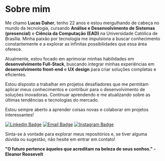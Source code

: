 # Sobre mim

Me chamo **Lucas Daher**, tenho 22 anos e estou mergulhando de cabeça no mundo da tecnologia, cursando **Análise e Desenvolvimento de Sistemas (presencial)** e **Ciência da Computação (EAD)** na Universidade Católica de Brasília. Minha paixão por tecnologia me impulsiona a buscar conhecimento constantemente e a explorar as infinitas possibilidades que essa área oferece.

Atualmente, estou focado em aprimorar minhas habilidades em **desenvolvimento Full-Stack**, buscando integrar minhas experiências em **desenvolvimento front-end** e **UX design** para criar soluções completas e eficientes.

Estou disposto a trabalhar em projetos desafiadores que me permitam aplicar meus conhecimentos e contribuir para o desenvolvimento de soluções inovadoras.
Continuar aprendendo e me atualizando sobre as últimas tendências e tecnologias do mercado.

Estou sempre aberto a aprender coisas novas e colaborar em projetos interessantes!


[![Linkedin Badge](https://img.shields.io/badge/-Lucas%20Daher-3B82F6?style=flat-square&logo=Linkedin&logoColor=white&link=https://www.linkedin.com/in/lucasdaherdev/)](https://www.linkedin.com/in/lucasdaherdev/) 
[![Email Badge](https://img.shields.io/badge/-contato@lucasdaher.com-3B82F6?style=flat-square&logo=microsoftoutlook&logoColor=white&link=mailto:contato@lucasdaher.com)](mailto:contato@lucasdaher.com)
[![Instagram Badge](https://img.shields.io/badge/-@daher.code-3B82F6?style=flat-square&labelColor=3B82F6&logo=instagram&logoColor=white&link=https://instagram.com/daher.code)](https://instagram.com/daher.code) 

Sinta-se à vontade para explorar meus repositórios e, se tiver alguma dúvida ou sugestão, não hesite em entrar em contato!

**"O futuro pertence àqueles que acreditam na beleza de seus sonhos." - Eleanor Roosevelt**
